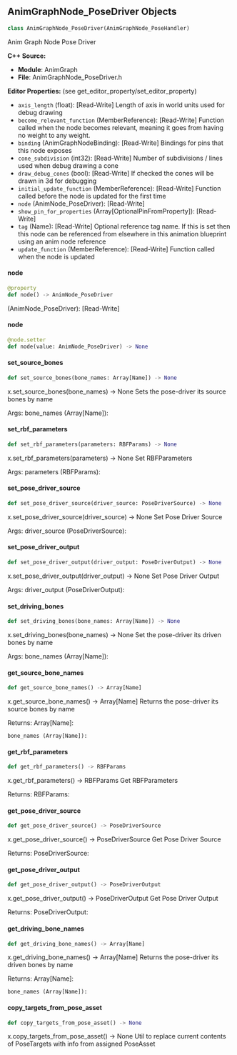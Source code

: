 ## AnimGraphNode_PoseDriver Objects

```python
class AnimGraphNode_PoseDriver(AnimGraphNode_PoseHandler)
```

Anim Graph Node Pose Driver

**C++ Source:**

- **Module**: AnimGraph
- **File**: AnimGraphNode_PoseDriver.h

**Editor Properties:** (see get_editor_property/set_editor_property)

- ``axis_length`` (float):  [Read-Write] Length of axis in world units used for debug drawing
- ``become_relevant_function`` (MemberReference):  [Read-Write] Function called when the node becomes relevant, meaning it goes from having no weight to any weight.
- ``binding`` (AnimGraphNodeBinding):  [Read-Write] Bindings for pins that this node exposes
- ``cone_subdivision`` (int32):  [Read-Write] Number of subdivisions / lines used when debug drawing a cone
- ``draw_debug_cones`` (bool):  [Read-Write] If checked the cones will be drawn in 3d for debugging
- ``initial_update_function`` (MemberReference):  [Read-Write] Function called before the node is updated for the first time
- ``node`` (AnimNode_PoseDriver):  [Read-Write]
- ``show_pin_for_properties`` (Array[OptionalPinFromProperty]):  [Read-Write]
- ``tag`` (Name):  [Read-Write] Optional reference tag name. If this is set then this node can be referenced from elsewhere in this animation blueprint using an anim node reference
- ``update_function`` (MemberReference):  [Read-Write] Function called when the node is updated

<a id="unreal.AnimGraphNode_PoseDriver.node"></a>

#### node

```python
@property
def node() -> AnimNode_PoseDriver
```

(AnimNode_PoseDriver):  [Read-Write]

<a id="unreal.AnimGraphNode_PoseDriver.node"></a>

#### node

```python
@node.setter
def node(value: AnimNode_PoseDriver) -> None
```

<a id="unreal.AnimGraphNode_PoseDriver.set_source_bones"></a>

#### set_source_bones

```python
def set_source_bones(bone_names: Array[Name]) -> None
```

x.set_source_bones(bone_names) -> None
Sets the pose-driver its source bones by name

Args:
    bone_names (Array[Name]):

<a id="unreal.AnimGraphNode_PoseDriver.set_rbf_parameters"></a>

#### set_rbf_parameters

```python
def set_rbf_parameters(parameters: RBFParams) -> None
```

x.set_rbf_parameters(parameters) -> None
Set RBFParameters

Args:
    parameters (RBFParams):

<a id="unreal.AnimGraphNode_PoseDriver.set_pose_driver_source"></a>

#### set_pose_driver_source

```python
def set_pose_driver_source(driver_source: PoseDriverSource) -> None
```

x.set_pose_driver_source(driver_source) -> None
Set Pose Driver Source

Args:
    driver_source (PoseDriverSource):

<a id="unreal.AnimGraphNode_PoseDriver.set_pose_driver_output"></a>

#### set_pose_driver_output

```python
def set_pose_driver_output(driver_output: PoseDriverOutput) -> None
```

x.set_pose_driver_output(driver_output) -> None
Set Pose Driver Output

Args:
    driver_output (PoseDriverOutput):

<a id="unreal.AnimGraphNode_PoseDriver.set_driving_bones"></a>

#### set_driving_bones

```python
def set_driving_bones(bone_names: Array[Name]) -> None
```

x.set_driving_bones(bone_names) -> None
Set the pose-driver its driven bones by name

Args:
    bone_names (Array[Name]):

<a id="unreal.AnimGraphNode_PoseDriver.get_source_bone_names"></a>

#### get_source_bone_names

```python
def get_source_bone_names() -> Array[Name]
```

x.get_source_bone_names() -> Array[Name]
Returns the pose-driver its source bones by name

Returns:
    Array[Name]: 

    bone_names (Array[Name]):

<a id="unreal.AnimGraphNode_PoseDriver.get_rbf_parameters"></a>

#### get_rbf_parameters

```python
def get_rbf_parameters() -> RBFParams
```

x.get_rbf_parameters() -> RBFParams
Get RBFParameters

Returns:
    RBFParams:

<a id="unreal.AnimGraphNode_PoseDriver.get_pose_driver_source"></a>

#### get_pose_driver_source

```python
def get_pose_driver_source() -> PoseDriverSource
```

x.get_pose_driver_source() -> PoseDriverSource
Get Pose Driver Source

Returns:
    PoseDriverSource:

<a id="unreal.AnimGraphNode_PoseDriver.get_pose_driver_output"></a>

#### get_pose_driver_output

```python
def get_pose_driver_output() -> PoseDriverOutput
```

x.get_pose_driver_output() -> PoseDriverOutput
Get Pose Driver Output

Returns:
    PoseDriverOutput:

<a id="unreal.AnimGraphNode_PoseDriver.get_driving_bone_names"></a>

#### get_driving_bone_names

```python
def get_driving_bone_names() -> Array[Name]
```

x.get_driving_bone_names() -> Array[Name]
Returns the pose-driver its driven bones by name

Returns:
    Array[Name]: 

    bone_names (Array[Name]):

<a id="unreal.AnimGraphNode_PoseDriver.copy_targets_from_pose_asset"></a>

#### copy_targets_from_pose_asset

```python
def copy_targets_from_pose_asset() -> None
```

x.copy_targets_from_pose_asset() -> None
Util to replace current contents of PoseTargets with info from assigned PoseAsset

<a id="unreal.AnimGraphNode_OrientationDriver"></a>